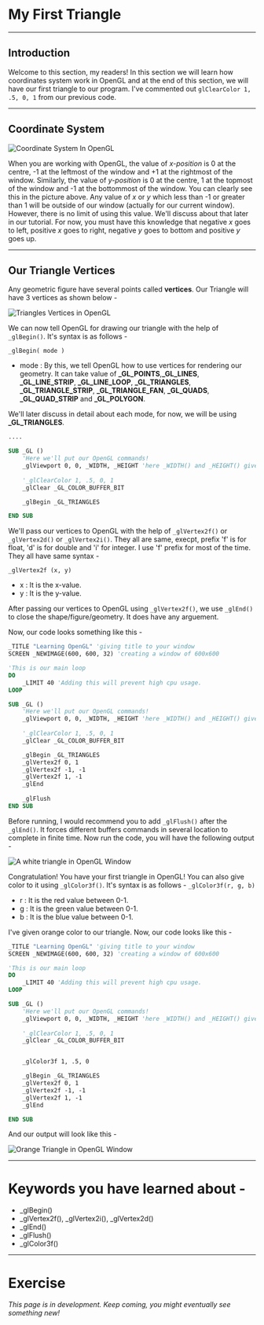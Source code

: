 # My First Triangle
***
## Introduction
Welcome to this section, my readers! In this section we will learn how coordinates system work in OpenGL and at the end of this 
section, we will have our first triangle to our program. I've commented out `glClearColor 1, .5, 0, 1` from our previous code.

***

## Coordinate System
![Coordinate System In OpenGL](https://raw.githubusercontent.com/AshishKingdom/OpenGL-Tutorials/gh-pages/images/first-triangle/coordinate_system.png)

When you are working with OpenGL, the value of _x-position_ is 0 at the centre, -1 at the leftmost of the window and +1 at the rightmost of the window. Similarly, the value of _y-position_ is 0 at the centre, 1 at the topmost of the window and -1 at the bottommost of the window. You can clearly see this in the picture above. Any value of _x_ or _y_ which less than -1 or greater than 1 will be outside of our window (actually for our current window). However, there is no limit of using this value. We'll discuss about that later in our tutorial. For now, you must have this knowledge that negative _x_ goes to left, positive _x_ goes to right, negative _y_ goes to bottom and positive _y_ goes up. 

***

## Our Triangle Vertices

Any geometric figure have several points called **vertices**. Our Triangle will have 3 vertices as shown below -

![Triangles Vertices in OpenGL](https://raw.githubusercontent.com/AshishKingdom/OpenGL-Tutorials/gh-pages/images/first-triangle/triangles_vertices.png)

We can now tell OpenGL for drawing our triangle with the help of `_glBegin()`. It's syntax is as follows -

`_glBegin( mode )`

- mode : By this, we tell OpenGL how to use vertices for rendering our geometry. It can take value of **\_GL_POINTS**,**\_GL_LINES**, **\_GL_LINE_STRIP**, **\_GL_LINE_LOOP**, **\_GL_TRIANGLES**, **\_GL_TRIANGLE_STRIP**, **\_GL_TRIANGLE_FAN**, **\_GL_QUADS**, **\_GL_QUAD_STRIP** and **\_GL_POLYGON**.

We'll later discuss in detail about each mode, for now, we will be using **\_GL_TRIANGLES**.

```vb
....

SUB _GL ()
    'Here we'll put our OpenGL commands!
    _glViewport 0, 0, _WIDTH, _HEIGHT 'here _WIDTH() and _HEIGHT() gives the width and height of our window. 
    
    '_glClearColor 1, .5, 0, 1
    _glClear _GL_COLOR_BUFFER_BIT

    _glBegin _GL_TRIANGLES

END SUB

```

We'll pass our vertices to OpenGL with the help of `_glVertex2f()` or `_glVertex2d()` or `_glVertex2i()`. They all are same, execpt, prefix 'f' is for float, 'd' is for double and 'i' for integer. I use 'f' prefix for most of the time. They all have same syntax -

`_glVertex2f (x, y)`

- x : It is the x-value.
- y : It is the y-value.

After passing our vertices to OpenGL using `_glVertex2f()`, we use `_glEnd()` to close the shape/figure/geometry. It does have
any arguement.

Now, our code looks something like this -

```vb
_TITLE "Learning OpenGL" 'giving title to your window
SCREEN _NEWIMAGE(600, 600, 32) 'creating a window of 600x600

'This is our main loop
DO
    _LIMIT 40 'Adding this will prevent high cpu usage.
LOOP

SUB _GL ()
    'Here we'll put our OpenGL commands!
    _glViewport 0, 0, _WIDTH, _HEIGHT 'here _WIDTH() and _HEIGHT() gives the width and height of our window.
    
    '_glClearColor 1, .5, 0, 1
    _glClear _GL_COLOR_BUFFER_BIT

    _glBegin _GL_TRIANGLES
    _glVertex2f 0, 1
    _glVertex2f -1, -1
    _glVertex2f 1, -1
    _glEnd
    
    _glFlush
END SUB
```

Before running, I would recommend you to add `_glFlush()` after the `_glEnd()`. It forces different buffers commands in several location to complete in finite time. Now run the code, you will have the following output -

![A white triangle in OpenGL Window](https://raw.githubusercontent.com/AshishKingdom/OpenGL-Tutorials/gh-pages/images/first-triangle/white_triangle_window.png)

Congratulation! You have your first triangle in OpenGL! You can also give color to it using `_glColor3f()`. It's syntax
is as follows -
`_glColor3f(r, g, b)`
- r : It is the red value between 0-1.
- g : It is the green value between 0-1.
- b : It is the blue value between 0-1.

I've given orange color to our triangle. Now, our code looks like this -

```vb
_TITLE "Learning OpenGL" 'giving title to your window
SCREEN _NEWIMAGE(600, 600, 32) 'creating a window of 600x600

'This is our main loop
DO
    _LIMIT 40 'Adding this will prevent high cpu usage.
LOOP

SUB _GL ()
    'Here we'll put our OpenGL commands!
    _glViewport 0, 0, _WIDTH, _HEIGHT 'here _WIDTH() and _HEIGHT() gives the width and height of our window.
    
    '_glClearColor 1, .5, 0, 1
    _glClear _GL_COLOR_BUFFER_BIT


    _glColor3f 1, .5, 0

    _glBegin _GL_TRIANGLES
    _glVertex2f 0, 1
    _glVertex2f -1, -1
    _glVertex2f 1, -1
    _glEnd

END SUB

```

And our output will look like this -  

![Orange Triangle in OpenGL Window](https://raw.githubusercontent.com/AshishKingdom/OpenGL-Tutorials/gh-pages/images/first-triangle/orange_triangle_window.png)

***
# Keywords you have learned about -
- \_glBegin()
- \_glVertex2f(), \_glVertex2i(), \_glVertex2d()
- \_glEnd()
- \_glFlush()
- \_glColor3f()

***
# Exercise
_This page is in development.
Keep coming, you might eventually see something new!_
